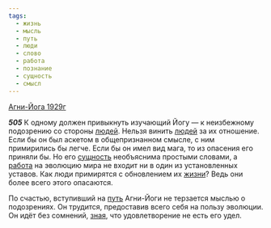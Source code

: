 ```yaml
---
tags:
  - жизнь
  - мысль
  - путь
  - люди
  - слово
  - работа
  - познание
  - сущность
  - смысл
---
```


[Агни-Йога 1929г](https://127.0.0.1:4002/agni/1929)

___505___
К одному должен привыкнуть изучающий Йогу — к неизбежному подозрению со стороны [людей](../../../tags/#люди). Нельзя винить [людей](../../../tags/#люди) за их отношение. Если бы он был аскетом в общепризнанном смысле, с ним примирились бы легче. Если бы он имел вид мага, то из опасения его приняли бы. Но его [сущность](../../../tags/#сущность) необъяснима простыми словами, а [работа](../../../tags/#работа) на эволюцию мира не входит ни в один из установленных уставов. Как люди примирятся с обновлением их [жизни](../../../tags/#жизнь)? Ведь они более всего этого опасаются.   

По счастью, вступивший на [путь](../../../tags/#путь) Агни-Йоги не терзается мыслью о подозрениях. Он трудится, предоставив всего себя на пользу эволюции. Он идёт без сомнений, [зная](../../../tags/#познание), что удовлетворение не есть его удел.